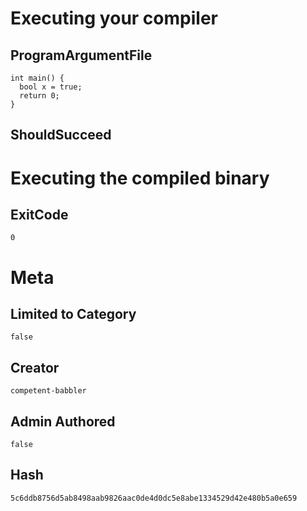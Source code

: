 # Executing your compiler

## ProgramArgumentFile

```
int main() {
  bool x = true;
  return 0;
}
```

## ShouldSucceed

# Executing the compiled binary

## ExitCode

```
0
```

# Meta

## Limited to Category

```
false
```

## Creator

```
competent-babbler
```

## Admin Authored

```
false
```

## Hash

```
5c6ddb8756d5ab8498aab9826aac0de4d0dc5e8abe1334529d42e480b5a0e659
```
